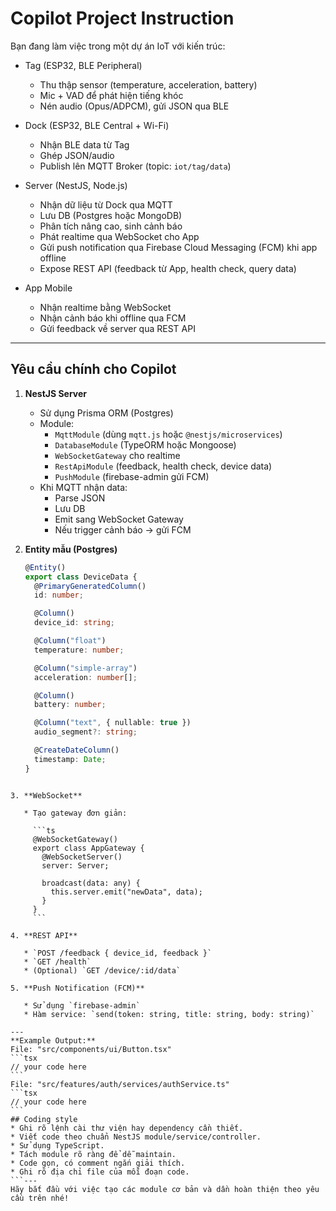 # Copilot Project Instruction

Bạn đang làm việc trong một dự án IoT với kiến trúc:

- Tag (ESP32, BLE Peripheral)
  - Thu thập sensor (temperature, acceleration, battery)
  - Mic + VAD để phát hiện tiếng khóc
  - Nén audio (Opus/ADPCM), gửi JSON qua BLE

- Dock (ESP32, BLE Central + Wi-Fi)
  - Nhận BLE data từ Tag
  - Ghép JSON/audio
  - Publish lên MQTT Broker (topic: `iot/tag/data`)

- Server (NestJS, Node.js)
  - Nhận dữ liệu từ Dock qua MQTT
  - Lưu DB (Postgres hoặc MongoDB)
  - Phân tích nâng cao, sinh cảnh báo
  - Phát realtime qua WebSocket cho App
  - Gửi push notification qua Firebase Cloud Messaging (FCM) khi app offline
  - Expose REST API (feedback từ App, health check, query data)

- App Mobile
  - Nhận realtime bằng WebSocket
  - Nhận cảnh báo khi offline qua FCM
  - Gửi feedback về server qua REST API

---

## Yêu cầu chính cho Copilot

1. **NestJS Server**
   - Sử dụng Prisma ORM (Postgres)
   - Module: 
     - `MqttModule` (dùng `mqtt.js` hoặc `@nestjs/microservices`)
     - `DatabaseModule` (TypeORM hoặc Mongoose)
     - `WebSocketGateway` cho realtime
     - `RestApiModule` (feedback, health check, device data)
     - `PushModule` (firebase-admin gửi FCM)
   - Khi MQTT nhận data:
     - Parse JSON
     - Lưu DB
     - Emit sang WebSocket Gateway
     - Nếu trigger cảnh báo → gửi FCM

2. **Entity mẫu (Postgres)**
   ```ts
   @Entity()
   export class DeviceData {
     @PrimaryGeneratedColumn()
     id: number;

     @Column()
     device_id: string;

     @Column("float")
     temperature: number;

     @Column("simple-array")
     acceleration: number[];

     @Column()
     battery: number;

     @Column("text", { nullable: true })
     audio_segment?: string;

     @CreateDateColumn()
     timestamp: Date;
   }
````

3. **WebSocket**

   * Tạo gateway đơn giản:

     ```ts
     @WebSocketGateway()
     export class AppGateway {
       @WebSocketServer()
       server: Server;

       broadcast(data: any) {
         this.server.emit("newData", data);
       }
     }
     ```

4. **REST API**

   * `POST /feedback { device_id, feedback }`
   * `GET /health`
   * (Optional) `GET /device/:id/data`

5. **Push Notification (FCM)**

   * Sử dụng `firebase-admin`
   * Hàm service: `send(token: string, title: string, body: string)`

---
**Example Output:**
File: "src/components/ui/Button.tsx"
```tsx
// your code here
```
File: "src/features/auth/services/authService.ts"
```tsx
// your code here
```
## Coding style
* Ghi rõ lệnh cài thư viện hay dependency cần thiết.
* Viết code theo chuẩn NestJS module/service/controller.
* Sử dụng TypeScript.
* Tách module rõ ràng để dễ maintain.
* Code gọn, có comment ngắn giải thích.
* Ghi rõ địa chỉ file của mỗi đoạn code.
```---
Hãy bắt đầu với việc tạo các module cơ bản và dần hoàn thiện theo yêu cầu trên nhé!